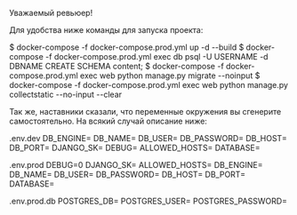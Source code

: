 Уважаемый ревьюер!

Для удобства ниже команды для запуска проекта:

$ docker-compose -f docker-compose.prod.yml up -d --build
$ docker-compose -f docker-compose.prod.yml exec db psql -U USERNAME -d DBNAME
    CREATE SCHEMA content;
$ docker-compose -f docker-compose.prod.yml exec web python manage.py migrate --noinput
$ docker-compose -f docker-compose.prod.yml exec web python manage.py collectstatic --no-input --clear

Так же, наставники сказали, что переменные окружения вы сгенерите самостоятельно.
На всякий случай описание ниже:

.env.dev
DB_ENGINE=
DB_NAME=
DB_USER=
DB_PASSWORD=
DB_HOST=
DB_PORT=
DJANGO_SK=
DEBUG=
ALLOWED_HOSTS=
DATABASE=

.env.prod
DEBUG=0
DJANGO_SK=
ALLOWED_HOSTS=
DB_ENGINE=
DB_NAME=
DB_USER=
DB_PASSWORD=
DB_HOST=
DB_PORT=
DATABASE=

.env.prod.db
POSTGRES_DB=
POSTGRES_USER=
POSTGRES_PASSWORD=